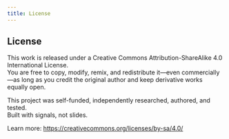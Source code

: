 ```yaml
---
title: License
---
```


## License

This work is released under a Creative Commons Attribution-ShareAlike 4.0 International License.  
You are free to copy, modify, remix, and redistribute it—even commercially—as long as you credit the original author and keep derivative works equally open.

This project was self-funded, independently researched, authored, and tested.  
Built with signals, not slides.

Learn more: https://creativecommons.org/licenses/by-sa/4.0/
